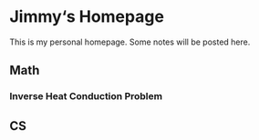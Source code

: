 # Jimmy‘s Homepage
This is my personal homepage. Some notes will be posted here.



## Math
### Inverse Heat Conduction Problem
[Adjoint method]: (https://github.com/7immy5haw/7immy5haw.github.io/blob/main/Math/adjoint_method/FEM_adjoint.pdf)




## CS
